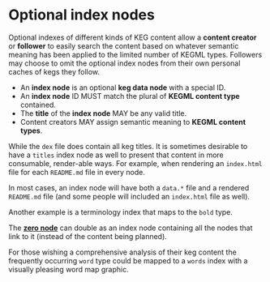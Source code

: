 # Optional index nodes

Optional indexes of different kinds of KEG content allow a **content creator** or **follower** to easily search the content based on whatever semantic meaning has been applied to the limited number of KEGML types. Followers may choose to omit the optional index nodes from their own personal caches of kegs they follow.

* An **index node** is an optional **keg data node** with a special ID.
* An **index node** ID MUST match the plural of **KEGML content type** contained.
* The **title** of the **index node** MAY be any valid title.
* Content creators MAY assign semantic meaning to **KEGML content types**.

While the `dex` file does contain all keg titles. It is sometimes desirable to have a `titles` index node as well to present that content in more consumable, render-able ways. For example, when rendering an `index.html` file for each `README.md` file in every node.

In most cases, an index node will have both a `data.*` file and a rendered `README.md` file (and some people will included an `index.html` file as well).

Another example is a terminology index that maps to the `bold` type.

The [**zero node**](/59) can double as an index node containing all the nodes that link to it (instead of the content being planned).

For those wishing a comprehensive analysis of their keg content the frequently occurring `word` type could be mapped to a `words` index with a visually pleasing word map graphic.

